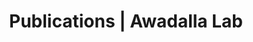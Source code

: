 ---
title: Publications | Awadalla Lab
permalink: /publications/
published: false
isPublic_b: true

publicationType_txt: journal
title_txt: "The functional spectrum of low-frequency coding variation."
pmid_tl: 21917140
publishDate_tdt: "2011-09-14T07:23:33.000Z"
journalTitle_txt: "Genome biology"
volume_tpl: 12
issue_tpl: 9
doi_txt: "10.1186/gb-2011-12-9-r84"
authors_list: 
  - author_txt: "Marth GT"
  - author_txt: "Yu F"
  - author_txt: "Indap AR"
  - author_txt: "Garimella K"
  - author_txt: "Gravel S"
  - author_txt: "Leong WF"
  - author_txt: "Tyler-Smith C"
  - author_txt: "Bainbridge M"
  - author_txt: "Blackwell T"
  - author_txt: "Zheng-Bradley X"
  - author_txt: "Chen Y"
  - author_txt: "Challis D"
  - author_txt: "Clarke L"
  - author_txt: "Ball EV"
  - author_txt: "Cibulskis K"
  - author_txt: "Cooper DN"
  - author_txt: "Fulton B"
  - author_txt: "Hartl C"
  - author_txt: "Koboldt D"
  - author_txt: "Muzny D"
  - author_txt: "Smith R"
  - author_txt: "Sougnez C"
  - author_txt: "Stewart C"
  - author_txt: "Ward A"
  - author_txt: "Yu J"
  - author_txt: "Xue Y"
  - author_txt: "Altshuler D"
  - author_txt: "Bustamante CD"
  - author_txt: "Clark AG"
  - author_txt: "Daly M"
  - author_txt: "DePristo M"
  - author_txt: "Flicek P"
  - author_txt: "Gabriel S"
  - author_txt: "Mardis E"
  - author_txt: "Palotie A"
  - author_txt: "Gibbs R"
  - author_txt: "1000 Genomes Project."
---
